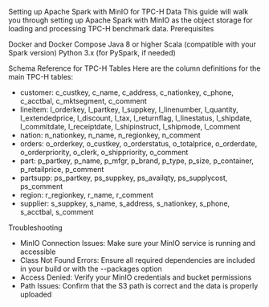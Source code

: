 Setting up Apache Spark with MinIO for TPC-H Data
This guide will walk you through setting up Apache Spark with MinIO as the object storage for loading and processing TPC-H benchmark data.
Prerequisites

Docker and Docker Compose
Java 8 or higher
Scala (compatible with your Spark version)
Python 3.x (for PySpark, if needed)


Schema Reference for TPC-H Tables
Here are the column definitions for the main TPC-H tables:

  - customer: c_custkey, c_name, c_address, c_nationkey, c_phone, c_acctbal, c_mktsegment, c_comment
  - lineitem: l_orderkey, l_partkey, l_suppkey, l_linenumber, l_quantity, l_extendedprice, l_discount, l_tax, l_returnflag, l_linestatus, l_shipdate, l_commitdate, l_receiptdate, l_shipinstruct, l_shipmode, l_comment
  - nation: n_nationkey, n_name, n_regionkey, n_comment
  - orders: o_orderkey, o_custkey, o_orderstatus, o_totalprice, o_orderdate, o_orderpriority, o_clerk, o_shippriority, o_comment
  - part: p_partkey, p_name, p_mfgr, p_brand, p_type, p_size, p_container, p_retailprice, p_comment
  - partsupp: ps_partkey, ps_suppkey, ps_availqty, ps_supplycost, ps_comment
  - region: r_regionkey, r_name, r_comment
  - supplier: s_suppkey, s_name, s_address, s_nationkey, s_phone, s_acctbal, s_comment


Troubleshooting

  - MinIO Connection Issues: Make sure your MinIO service is running and accessible
  - Class Not Found Errors: Ensure all required dependencies are included in your build or with the --packages option
  - Access Denied: Verify your MinIO credentials and bucket permissions
  - Path Issues: Confirm that the S3 path is correct and the data is properly uploaded
